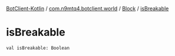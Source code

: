 [BotClient-Kotlin](../../index.md) / [com.n9mtq4.botclient.world](../index.md) / [Block](index.md) / [isBreakable](.)


# isBreakable

`val isBreakable: Boolean`


